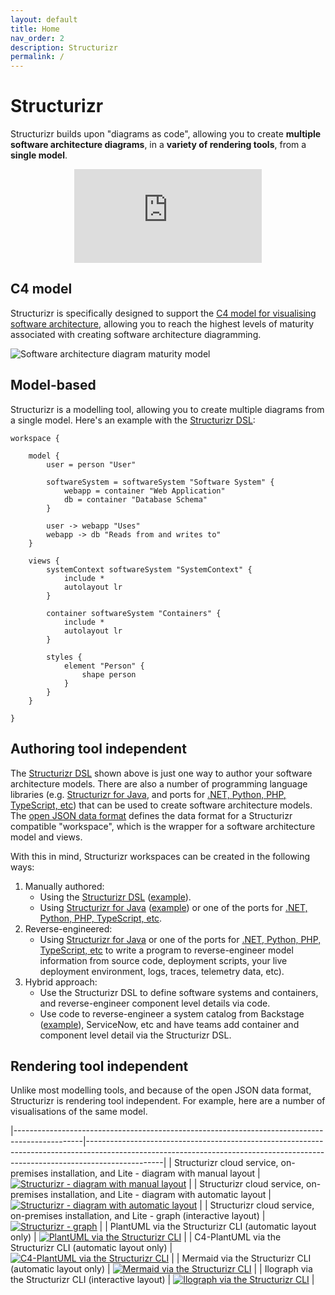 ```yaml
---
layout: default
title: Home
nav_order: 2
description: Structurizr
permalink: /
---
```


# Structurizr

Structurizr builds upon "diagrams as code", allowing you to create
__multiple software architecture diagrams__, in a __variety of rendering tools__, from a __single model__.

<div style="text-align: center">
<iframe src="https://www.youtube-nocookie.com/embed/LYzOc7vI-Uo?si=Fiwayepq9xOKpgeK" title="YouTube video player" frameborder="0" allow="accelerometer; autoplay; clipboard-write; encrypted-media; gyroscope; picture-in-picture; web-share" allowfullscreen></iframe>
</div>

## C4 model

Structurizr is specifically designed to support the [C4 model for visualising software architecture](https://c4model.com),
allowing you to reach the highest levels of maturity associated with creating software architecture diagramming.

![Software architecture diagram maturity model](images/software-architecture-diagramming-maturity-model.png)

## Model-based

Structurizr is a modelling tool, allowing you to create multiple diagrams from a single model.
Here's an example with the [Structurizr DSL](/dsl):

```
workspace {

    model {
        user = person "User"
        
        softwareSystem = softwareSystem "Software System" {
            webapp = container "Web Application"
            db = container "Database Schema"
        }

        user -> webapp "Uses"
        webapp -> db "Reads from and writes to"
    }

    views {
        systemContext softwareSystem "SystemContext" {
            include *
            autolayout lr
        }

        container softwareSystem "Containers" {
            include *
            autolayout lr
        }
        
        styles {
            element "Person" {
                shape person
            }
        }
    }

}
```

## Authoring tool independent

The [Structurizr DSL](/dsl) shown above is just one way to author your software architecture models.
There are also a number of programming language libraries (e.g. [Structurizr for Java](/java),
and ports for [.NET, Python, PHP, TypeScript, etc](/community#authoring-tools))
that can be used to create software architecture models.
The [open JSON data format](https://github.com/structurizr/json) defines the data format for a Structurizr compatible "workspace",
which is the wrapper for a software architecture model and views.

With this in mind, Structurizr workspaces can be created in the following ways:

1. Manually authored:
   - Using the [Structurizr DSL](/dsl) ([example](https://github.com/structurizr/examples/blob/main/dsl/getting-started/workspace.dsl)).
   - Using [Structurizr for Java](/java) ([example](https://github.com/structurizr/examples/blob/main/java/src/main/java/com/structurizr/example/GettingStarted.java)) or one of the ports for [.NET, Python, PHP, TypeScript, etc](/community#authoring-tools).
2. Reverse-engineered:
   - Using [Structurizr for Java](/java) or one of the ports for [.NET, Python, PHP, TypeScript, etc](/community#authoring-tools) to write a program to reverse-engineer model information from source code, deployment scripts, your live deployment environment, logs, traces, telemetry data, etc).
3. Hybrid approach:
   - Use the Structurizr DSL to define software systems and containers, and reverse-engineer component level details via code.
   - Use code to reverse-engineer a system catalog from Backstage ([example](https://github.com/structurizr/examples/tree/main/enterprise#example-3)), ServiceNow, etc and have teams add container and component level detail via the Structurizr DSL.

## Rendering tool independent

Unlike most modelling tools, and because of the open JSON data format, Structurizr is rendering tool independent.
For example, here are a number of visualisations of the same model.

|-----------------------------------------------------------------------------------------------|-------------------------------------------------------------------------------------------------------------------------------------------------------------------------------|
| Structurizr cloud service, on-premises installation, and Lite - diagram with manual layout    | [![Structurizr - diagram with manual layout](images/structurizr-diagram-manual.png)](https://structurizr.com/share/36141/diagrams#Containers)                                 |
| Structurizr cloud service, on-premises installation, and Lite - diagram with automatic layout | [![Structurizr - diagram with automatic layout](images/structurizr-diagram-automatic.png)](https://structurizr.com/dsl?example=big-bank-plc&view=Containers&renderer=diagram) |
| Structurizr cloud service, on-premises installation, and Lite - graph (interactive layout)    | [![Structurizr - graph](images/structurizr-graph.png)](https://structurizr.com/dsl?example=big-bank-plc&view=Containers&renderer=graph)                                       |
| PlantUML via the Structurizr CLI (automatic layout only)                                      | [![PlantUML via the Structurizr CLI](images/plantuml.png)](https://structurizr.com/dsl?example=big-bank-plc&view=Containers&renderer=plantuml)                                |
| C4-PlantUML via the Structurizr CLI (automatic layout only)                                   | [![C4-PlantUML via the Structurizr CLI](images/c4plantuml.png)](https://structurizr.com/dsl?example=big-bank-plc&view=Containers&renderer=c4plantuml)                         |
| Mermaid via the Structurizr CLI (automatic layout only)                                       | [![Mermaid via the Structurizr CLI](images/mermaid.jpg)](https://structurizr.com/dsl?example=big-bank-plc&view=Containers&renderer=mermaid)                                   |
| Ilograph via the Structurizr CLI (interactive layout)                                         | [![Ilograph via the Structurizr CLI](images/ilograph.png)](https://structurizr.com/dsl?example=big-bank-plc&view=Containers&renderer=ilograph)                                |